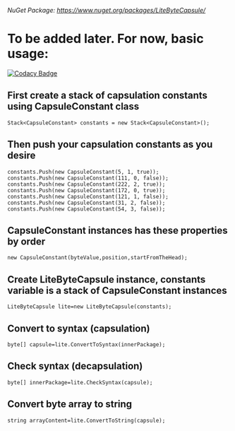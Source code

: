 *NuGet Package: https://www.nuget.org/packages/LiteByteCapsule/*

# **To be added later. For now, basic usage:**

[![Codacy Badge](https://api.codacy.com/project/badge/Grade/882bb0b335ad43d5abca6bd5150ce81d)](https://app.codacy.com/app/skywarth/LiteByteCapsule?utm_source=github.com&utm_medium=referral&utm_content=skywarth/LiteByteCapsule&utm_campaign=Badge_Grade_Dashboard)

## First create a stack of capsulation constants using CapsuleConstant class
```
Stack<CapsuleConstant> constants = new Stack<CapsuleConstant>();
```

## Then push your capsulation constants as you desire

```
constants.Push(new CapsuleConstant(5, 1, true));
constants.Push(new CapsuleConstant(111, 0, false));
constants.Push(new CapsuleConstant(222, 2, true));
constants.Push(new CapsuleConstant(172, 0, true));
constants.Push(new CapsuleConstant(121, 1, false));
constants.Push(new CapsuleConstant(31, 2, false));
constants.Push(new CapsuleConstant(54, 3, false));
```

## CapsuleConstant instances has these properties by order
```
new CapsuleConstant(byteValue,position,startFromTheHead);
```

## Create LiteByteCapsule instance, constants variable is a stack of CapsuleConstant instances
```
LiteByteCapsule lite=new LiteByteCapsule(constants);
```

## Convert to syntax (capsulation)
```
byte[] capsule=lite.ConvertToSyntax(innerPackage);
```

## Check syntax (decapsulation)
```
byte[] innerPackage=lite.CheckSyntax(capsule);
```

## Convert byte array to string
```
string arrayContent=lite.ConvertToString(capsule);
```

